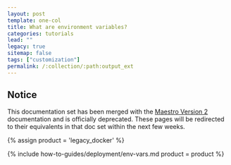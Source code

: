 ```yaml
---
layout: post
template: one-col
title: What are environment variables?
categories: tutorials
lead: ""
legacy: true
sitemap: false
tags: ["customization"]
permalink: /:collection/:path:output_ext
---
```


## Notice
<div class="notice notice-warning"><p>This documentation set has been merged with the <a href="/maestro/">Maestro Version 2</a> documentation and is officially deprecated. These pages will be redirected to their equivalents in that doc set within the next few weeks.</p></div>

{% assign product = 'legacy_docker' %}

{% include how-to-guides/deployment/env-vars.md product = product %}
